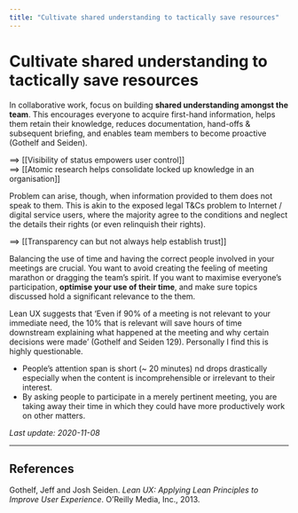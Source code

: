 ```yaml
---
title: "Cultivate shared understanding to tactically save resources"
---
```


# Cultivate shared understanding to tactically save resources

In collaborative work, focus on building **shared understanding amongst the team**. This encourages everyone to acquire first-hand information, helps them retain their knowledge, reduces documentation, hand-offs & subsequent briefing, and enables team members to become proactive (Gothelf and Seiden).

==> [[Visibility of status empowers user control]]  
==> [[Atomic research helps consolidate locked up knowledge in an organisation]]

Problem can arise, though, when information provided to them does not speak to them. This is akin to the exposed legal T&Cs problem to Internet / digital service users, where the majority agree to the conditions and neglect the details their rights (or even relinquish their rights).

==> [[Transparency can but not always help establish trust]]

Balancing the use of time and having the correct people involved in your meetings are crucial. You want to avoid creating the feeling of meeting marathon or dragging the team’s spirit. If you want to maximise everyone’s participation, **optimise your use of their time**, and make sure topics discussed hold a significant relevance to the them.

Lean UX suggests that ‘Even if 90% of a meeting is not relevant to your immediate need, the 10% that is relevant will save hours of time downstream explaining what happened at the meeting and why certain decisions were made’ (Gothelf and Seiden 129). Personally I find this is highly questionable.

- People’s attention span is short (~ 20 minutes) nd drops drastically especially when the content is incomprehensible or irrelevant to their interest.
- By asking people to participate in a merely pertinent meeting, you are taking away their time in which they could have more productively work on other matters.

*Last update: 2020-11-08*

* * *

## References

Gothelf, Jeff and Josh Seiden. _Lean UX: Applying Lean Principles to Improve User Experience_. O’Reilly Media, Inc., 2013.
